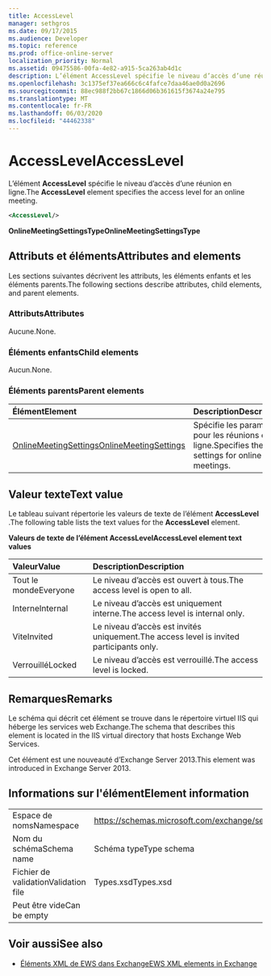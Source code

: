 ```yaml
---
title: AccessLevel
manager: sethgros
ms.date: 09/17/2015
ms.audience: Developer
ms.topic: reference
ms.prod: office-online-server
localization_priority: Normal
ms.assetid: 09475586-00fa-4e82-a915-5ca263ab4d1c
description: L’élément AccessLevel spécifie le niveau d’accès d’une réunion en ligne.
ms.openlocfilehash: 3c1375ef37ea666c6c4fafce7daa46ae0d0a2696
ms.sourcegitcommit: 88ec988f2bb67c1866d06b361615f3674a24e795
ms.translationtype: MT
ms.contentlocale: fr-FR
ms.lasthandoff: 06/03/2020
ms.locfileid: "44462338"
---
```

# <a name="accesslevel"></a><span data-ttu-id="c05eb-103">AccessLevel</span><span class="sxs-lookup"><span data-stu-id="c05eb-103">AccessLevel</span></span>

<span data-ttu-id="c05eb-104">L’élément **AccessLevel** spécifie le niveau d’accès d’une réunion en ligne.</span><span class="sxs-lookup"><span data-stu-id="c05eb-104">The **AccessLevel** element specifies the access level for an online meeting.</span></span> 
  
```XML
<AccessLevel/>
```

 <span data-ttu-id="c05eb-105">**OnlineMeetingSettingsType**</span><span class="sxs-lookup"><span data-stu-id="c05eb-105">**OnlineMeetingSettingsType**</span></span>
## <a name="attributes-and-elements"></a><span data-ttu-id="c05eb-106">Attributs et éléments</span><span class="sxs-lookup"><span data-stu-id="c05eb-106">Attributes and elements</span></span>

<span data-ttu-id="c05eb-107">Les sections suivantes décrivent les attributs, les éléments enfants et les éléments parents.</span><span class="sxs-lookup"><span data-stu-id="c05eb-107">The following sections describe attributes, child elements, and parent elements.</span></span>
  
### <a name="attributes"></a><span data-ttu-id="c05eb-108">Attributs</span><span class="sxs-lookup"><span data-stu-id="c05eb-108">Attributes</span></span>

<span data-ttu-id="c05eb-109">Aucune.</span><span class="sxs-lookup"><span data-stu-id="c05eb-109">None.</span></span>
  
### <a name="child-elements"></a><span data-ttu-id="c05eb-110">Éléments enfants</span><span class="sxs-lookup"><span data-stu-id="c05eb-110">Child elements</span></span>

<span data-ttu-id="c05eb-111">Aucun.</span><span class="sxs-lookup"><span data-stu-id="c05eb-111">None.</span></span>
  
### <a name="parent-elements"></a><span data-ttu-id="c05eb-112">Éléments parents</span><span class="sxs-lookup"><span data-stu-id="c05eb-112">Parent elements</span></span>

|<span data-ttu-id="c05eb-113">**Élément**</span><span class="sxs-lookup"><span data-stu-id="c05eb-113">**Element**</span></span>|<span data-ttu-id="c05eb-114">**Description**</span><span class="sxs-lookup"><span data-stu-id="c05eb-114">**Description**</span></span>|
|:-----|:-----|
|[<span data-ttu-id="c05eb-115">OnlineMeetingSettings</span><span class="sxs-lookup"><span data-stu-id="c05eb-115">OnlineMeetingSettings</span></span>](onlinemeetingsettings.md) <br/> |<span data-ttu-id="c05eb-116">Spécifie les paramètres pour les réunions en ligne.</span><span class="sxs-lookup"><span data-stu-id="c05eb-116">Specifies the settings for online meetings.</span></span>  <br/> |
   
## <a name="text-value"></a><span data-ttu-id="c05eb-117">Valeur texte</span><span class="sxs-lookup"><span data-stu-id="c05eb-117">Text value</span></span>

<span data-ttu-id="c05eb-118">Le tableau suivant répertorie les valeurs de texte de l’élément **AccessLevel** .</span><span class="sxs-lookup"><span data-stu-id="c05eb-118">The following table lists the text values for the **AccessLevel** element.</span></span> 
  
<span data-ttu-id="c05eb-119">**Valeurs de texte de l’élément AccessLevel**</span><span class="sxs-lookup"><span data-stu-id="c05eb-119">**AccessLevel element text values**</span></span>

|<span data-ttu-id="c05eb-120">**Valeur**</span><span class="sxs-lookup"><span data-stu-id="c05eb-120">**Value**</span></span>|<span data-ttu-id="c05eb-121">**Description**</span><span class="sxs-lookup"><span data-stu-id="c05eb-121">**Description**</span></span>|
|:-----|:-----|
|<span data-ttu-id="c05eb-122">Tout le monde</span><span class="sxs-lookup"><span data-stu-id="c05eb-122">Everyone</span></span>  <br/> |<span data-ttu-id="c05eb-123">Le niveau d’accès est ouvert à tous.</span><span class="sxs-lookup"><span data-stu-id="c05eb-123">The access level is open to all.</span></span>  <br/> |
|<span data-ttu-id="c05eb-124">Interne</span><span class="sxs-lookup"><span data-stu-id="c05eb-124">Internal</span></span>  <br/> |<span data-ttu-id="c05eb-125">Le niveau d’accès est uniquement interne.</span><span class="sxs-lookup"><span data-stu-id="c05eb-125">The access level is internal only.</span></span>  <br/> |
|<span data-ttu-id="c05eb-126">Vite</span><span class="sxs-lookup"><span data-stu-id="c05eb-126">Invited</span></span>  <br/> |<span data-ttu-id="c05eb-127">Le niveau d’accès est invités uniquement.</span><span class="sxs-lookup"><span data-stu-id="c05eb-127">The access level is invited participants only.</span></span>  <br/> |
|<span data-ttu-id="c05eb-128">Verrouillé</span><span class="sxs-lookup"><span data-stu-id="c05eb-128">Locked</span></span>  <br/> |<span data-ttu-id="c05eb-129">Le niveau d’accès est verrouillé.</span><span class="sxs-lookup"><span data-stu-id="c05eb-129">The access level is locked.</span></span>  <br/> |
   
## <a name="remarks"></a><span data-ttu-id="c05eb-130">Remarques</span><span class="sxs-lookup"><span data-stu-id="c05eb-130">Remarks</span></span>

<span data-ttu-id="c05eb-131">Le schéma qui décrit cet élément se trouve dans le répertoire virtuel IIS qui héberge les services web Exchange.</span><span class="sxs-lookup"><span data-stu-id="c05eb-131">The schema that describes this element is located in the IIS virtual directory that hosts Exchange Web Services.</span></span>
  
<span data-ttu-id="c05eb-132">Cet élément est une nouveauté d’Exchange Server 2013.</span><span class="sxs-lookup"><span data-stu-id="c05eb-132">This element was introduced in Exchange Server 2013.</span></span>
  
## <a name="element-information"></a><span data-ttu-id="c05eb-133">Informations sur l'élément</span><span class="sxs-lookup"><span data-stu-id="c05eb-133">Element information</span></span>

|||
|:-----|:-----|
|<span data-ttu-id="c05eb-134">Espace de noms</span><span class="sxs-lookup"><span data-stu-id="c05eb-134">Namespace</span></span>  <br/> |https://schemas.microsoft.com/exchange/services/2006/types  <br/> |
|<span data-ttu-id="c05eb-135">Nom du schéma</span><span class="sxs-lookup"><span data-stu-id="c05eb-135">Schema name</span></span>  <br/> |<span data-ttu-id="c05eb-136">Schéma type</span><span class="sxs-lookup"><span data-stu-id="c05eb-136">Type schema</span></span>  <br/> |
|<span data-ttu-id="c05eb-137">Fichier de validation</span><span class="sxs-lookup"><span data-stu-id="c05eb-137">Validation file</span></span>  <br/> |<span data-ttu-id="c05eb-138">Types.xsd</span><span class="sxs-lookup"><span data-stu-id="c05eb-138">Types.xsd</span></span>  <br/> |
|<span data-ttu-id="c05eb-139">Peut être vide</span><span class="sxs-lookup"><span data-stu-id="c05eb-139">Can be empty</span></span>  <br/> ||
   
## <a name="see-also"></a><span data-ttu-id="c05eb-140">Voir aussi</span><span class="sxs-lookup"><span data-stu-id="c05eb-140">See also</span></span>

- [<span data-ttu-id="c05eb-141">Éléments XML de EWS dans Exchange</span><span class="sxs-lookup"><span data-stu-id="c05eb-141">EWS XML elements in Exchange</span></span>](ews-xml-elements-in-exchange.md)

